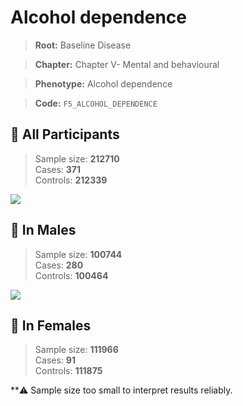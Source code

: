 # Alcohol dependence

> **Root:** Baseline Disease  

> **Chapter:** Chapter V- Mental and behavioural  

> **Phenotype:** Alcohol dependence  

> **Code:** `F5_ALCOHOL_DEPENDENCE`

## 🧪 All Participants  
> Sample size: **212710**  
> Cases: **371**  
> Controls: **212339**
<img src="/Disease/Figures/ALL/Baseline/F5_ALCOHOL_DEPENDENCE.png"/>
<CsvTable src="/Disease_Data/ALL/Baseline/LG_F5_ALCOHOL_DEPENDENCE.csv" label="🔍 View full results" />

## 👨 In Males  
> Sample size: **100744**  
> Cases: **280**  
> Controls: **100464**
<img src="/Disease/Figures/Male/Baseline/F5_ALCOHOL_DEPENDENCE.png"/>
<CsvTable src="/Disease_Data/Male/Baseline/LG_F5_ALCOHOL_DEPENDENCE.csv" label="🔍 View full results" />

## 👩 In Females  
> Sample size: **111966**  
> Cases: **91**  
> Controls: **111875**

**⚠️ Sample size too small to interpret results reliably.
